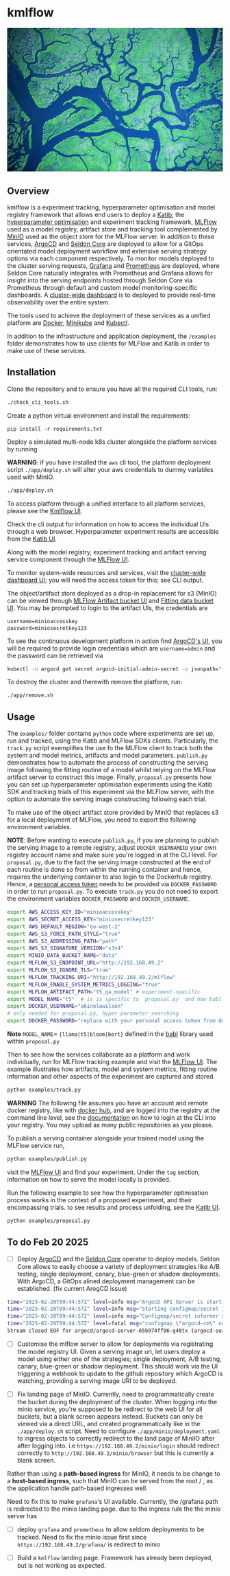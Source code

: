 # kmlflow

![](img/kflow.jpg 'locally-kubeflow')

## Overview 

kmlflow is a experiment tracking, hyperparameter optimisation and model registry framework that allows end users to deploy a [Katib](https://www.kubeflow.org/docs/components/katib/overview/); the [hyperparameter optimisation](https://en.wikipedia.org/wiki/Hyperparameter_optimization) and experiment tracking framework, [MLFlow](https://mlflow.org/) used as a model registry, artifact store and tracking tool complemented by [MinIO](https://min.io/) used as the object store for the MLFlow server. In addition to these services, [ArgoCD](https://argo-cd.readthedocs.io/en/stable/) and [Seldon Core](https://docs.seldon.io/projects/seldon-core/en/latest/index.html) are deployed to allow for a GitOps orientated model deployment workflow and extensive serving strategy options via each component respectively. To monitor models deployed to the cluster serving requests, [Grafana](https://grafana.com/) and [Prometheus](https://prometheus.io/docs/introduction/overview/) are deployed, where Seldon Core naturally integrates with Prometheus and Grafana allows for insight into the serving endpoints hosted through Seldon Core via Prometheus through default and custom model monitoring-specific dashboards. A [cluster-wide dashboard](https://github.com/kubernetes/dashboard) is to deployed to provide real-time observability over the entire system. 

The tools used to achieve the deployment of these services as a unified platform are [Docker](https://www.docker.com/), [Minikube](https://minikube.sigs.k8s.io/docs/) and [Kubectl](https://kubernetes.io/docs/reference/kubectl/). 

In addition to the infrastructure and application deployment, the `/examples` folder demonstrates how to use clients for MLFlow and Katib in order to make use of these services. 


## Installation

Clone the repository and to ensure you have all the required CLI tools, run:
```bash
./check_cli_tools.sh
```

Create a python virtual environment and install the requirements: 
```
pip install -r requirements.txt
```

Deploy a simulated multi-node k8s cluster alongside the platform services by running

**WARNING**: if you have installed the `aws` cli tool, the platform deployment script `./app/deploy.sh` will alter your aws credentials to dummy variables used with MinIO. 

```bash 
./app/deploy.sh
```

To access platform through a unified interface to all platform services, please see the [Kmlflow UI](https://192.168.49.2/kmlflow).

Check the cli output for information on how to access the individual UIs through a web browser. Hyperparameter experiment results are accessible from the [Katib UI](http://192.168.49.2/katib/).

Along with the model registry, experiment tracking and artifact serving service component through the [MLFlow UI](http://192.168.49.2/mlflow/#).

To monitor system-wide resources and services, visit the [cluster-wide dashboard UI](https://192.168.49.2/dashboard/#); you will need the access token for this; see CLI output.

The object/artifact store deployed as a drop-in replacement for s3 (MinIO) can be viewed through 
[MLFlow Artifact bucket UI](http://192.168.49.2/minio/browser/mlflow-artifacts) and [Fitting data bucket UI](http://192.168.49.2/minio/browser/data). You may be prompted to login to the artifact UIs, the credentials are 
```
username=minioaccesskey
password=miniosecretkey123
```

To see the continuous development platform in action find [ArgoCD's UI](http://192.168.49.2/argocd), you will be required to provide login credentials which are `username=admin` and the password can be retrieved via 
```bash
kubectl -n argocd get secret argocd-initial-admin-secret -o jsonpath="{.data.password}" | base64 -d
```



To destroy the cluster and therewith remove the platform, run:
```bash 
./app/remove.sh
```

## Usage 

The `examples/` folder contains `python` code where experiments are set up, run and tracked, using the Katib and MLFlow SDKs clients. Particularly, the `track.py` script exemplifies the use fo the MLFlow client to track both the system and model metrics, artifacts and model parameters. `publish.py` demonstrates how to automate the process of constructing the serving image following the fitting routine of a model whilst relying on the MLFlow artifact server to construct this image. Finally, `proposal.py` presents how you can set up hyperparameter optimisation experiments using the Katib SDK and tracking trials of this experiment via the MLFlow server, with the option to automate the serving image constructing following each trial. 

To make use of the object artifact store provided by MinIO that replaces s3 for a local deployment of MLFlow, you need to export the following environment variables. 

**NOTE**: Before wanting to execute `publish.py`, if you are planning to publish the serving image to a remote registry, adjust `DOCKER_USERNAME`to your own registry account name and make sure you're logged in at the CLI level. For `proposal.py`, due to the fact the serving image constructed at the end of each routine is done so from within the running container and hence, requires the underlying container to also login to the Dockerhub registry. Hence, a [personal access token](https://docs.docker.com/security/for-developers/access-tokens/) needs to be provided via `DOCKER_PASSWORD` in order to run `proposal.py`. To execute `track.py` you do not need to export the environment variables `DOCKER_PASSWORD` and `DOCKER_USERNAME`.  

```bash
export AWS_ACCESS_KEY_ID="minioaccesskey"
export AWS_SECRET_ACCESS_KEY="miniosecretkey123"
export AWS_DEFAULT_REGION="eu-west-2"
export AWS_S3_FORCE_PATH_STYLE="true"
export AWS_S3_ADDRESSING_PATH="path"
export AWS_S3_SIGNATURE_VERSION="s3v4"
export MINIO_DATA_BUCKET_NAME="data"
export MLFLOW_S3_ENDPOINT_URL="http://192.168.49.2" 
export MLFLOW_S3_IGNORE_TLS="true"
export MLFLOW_TRACKING_URI="http://192.168.49.2/mlflow"
export MLFLOW_ENABLE_SYSTEM_METRICS_LOGGING="true"
export MLFLOW_ARTIFACT_PATH="t5_qa_model" # experiment-specific
export MODEL_NAME="t5"  # is is specific to  proposal.py  and how babl the library is configured to load models
export DOCKER_USERNAME="akinolawilson"
# only needed for proposal.py, hyper parameter searching 
export DOCKER_PASSWORD="replace with your personal access token from dockerhub"
```
**Note** `MODEL_NAME`= `{llama|t5|bloom|bert}` defined in the [babl](https://github.com/akinwilson/babl/tree/main/app/fit) library used within `proposal.py`


Then to see how the services collaborate as a platform and work individually, run for MLFlow tracking example and visit the [MLFlow UI](http://192.168.49.2/mlflow/#). The example illustrates how artifacts, model and system metrics, fitting routine information and other aspects of the experiment are captured and stored.  
```bash 
python examples/track.py
```

**WARNING**
The following file assumes you have an account and remote docker registry, like with [docker hub](https://hub.docker.com/), and are logged into the registry at the command line level, see the [documentation](https://docs.docker.com/reference/cli/docker/login/) on how to login at the CLI into your registry. You may upload as many public repositories as you please. 

To publish a serving container alongside your trained model using the MLFlow service run, 
```bash
python examples/publish.py
```
visit the [MLFlow UI](http://192.168.49.2/mlflow/#) and find your experiment. Under the `tag` section, information on how to serve the model locally is provided. 



Run the following example to see how the hyperparameter optimisation process works in the context of a proposed experiment, and their encompassing trials. to see results and process unfolding, see the [Katib UI](http://192.168.49.2/katib/). 
```bash
python examples/proposal.py
```



## To do Feb 20 2025

- [ ] Deploy [ArgoCD](https://argo-cd.readthedocs.io/en/stable/) and the [Seldon Core](https://docs.seldon.io/projects/seldon-core/en/latest/index.html) operator to deploy models. Seldon Core allows to easily choose a variety of deployment strategies like A/B testing, single deployment, canary, blue-green or shadow deployments. With ArgoCD, a GitOps alined deployment management can be established. (fix current ArogCD issue)
```bash
time="2025-02-20T09:44:57Z" level=info msg="ArgoCD API Server is starting" built="2022-10-25T14:40:01Z" commit=b895da457791d56f01522796a8c3cd0f583d5d91 namespace=argocd port=8080 version=v2.5.0+b895da4
time="2025-02-20T09:44:57Z" level=info msg="Starting configmap/secret informers"
time="2025-02-20T09:44:57Z" level=info msg="Configmap/secret informer synced"
time="2025-02-20T09:44:57Z" level=fatal msg="configmap \"argocd-cm\" not found"
Stream closed EOF for argocd/argocd-server-65b974ff96-g48tx (argocd-server)
```

- [ ] Customise the mlflow server to allow for deployments via registrating the model registry UI. Given a  serving image uri, let users deploy a model using either one of the strategies; single deployment, A/B testing,  canary, blue-green or shadow deployment. This should work via the UI triggering a webhook to update to the github repository which ArgoCD is watching, providing a serving image URI to be deployed. 


- [ ] Fix landing page of MinIO. Currently, need to programmatically create the bucket during the deployment of the cluster. When logging into the minio service, you're supposed to be redirect to the web UI for all buckets, but a blank screen appears instead. Buckets can only be viewed via a direct URL, and created programmatically like in the `./app/deploy.sh` script. Need to configure `./app/minio/deployment.yaml` to ingress objects to correctly redirect to the land page of MiniIO after after logging into. i.e 
`https://192.168.49.2/minio/login` should redirect correctly to `http://192.168.49.2/minio/browser` but this is currently a blank screen.

Rather than using a **path-based ingress** for MinIO, it needs to be change to a **host-based ingress**, such that MinIO can be served from the root / , as the application handle path-based ingresses well. 

Need to fix this to make `grafana`'s UI available. Currently, the /grafana path is redirected to the minio landing page. due to the ingress rule the the minio server has 


- [ ] deploy `grafana` and `prometheus` to allow seldom deployments to be tracked. Need to fix the minio issue first since `https://192.168.49.2/grafana/` is redirect to minio 


- [ ]  Build a `kmlflow` landing page. Framework has already been deployed, but is not working as expected. 



